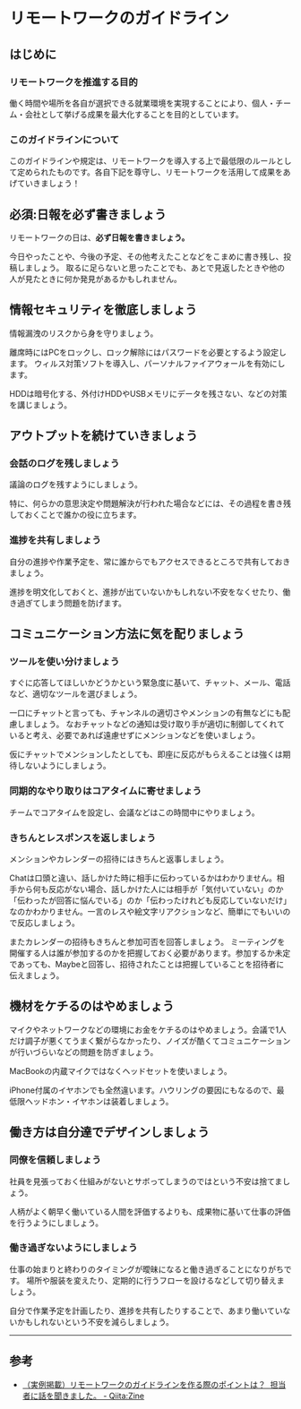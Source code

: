 # リモートワークのガイドライン

## はじめに

### リモートワークを推進する目的

働く時間や場所を各自が選択できる就業環境を実現することにより、個人・チーム・会社として挙げる成果を最大化することを目的としています。

### このガイドラインについて

このガイドラインや規定は、リモートワークを導入する上で最低限のルールとして定められたものです。各自下記を尊守し、リモートワークを活用して成果をあげていきましょう！


## 必須:日報を必ず書きましょう

リモートワークの日は、**必ず日報を書きましょう。**

今日やったことや、今後の予定、その他考えたことなどをこまめに書き残し、投稿しましょう。
取るに足らないと思ったことでも、あとで見返したときや他の人が見たときに何か発見があるかもしれません。

## 情報セキュリティを徹底しましょう

情報漏洩のリスクから身を守りましょう。

離席時にはPCをロックし、ロック解除にはパスワードを必要とするよう設定します。
ウィルス対策ソフトを導入し、パーソナルファイアウォールを有効にします。

HDDは暗号化する、外付けHDDやUSBメモリにデータを残さない、などの対策を講じましょう。

## アウトプットを続けていきましょう

### 会話のログを残しましょう

議論のログを残すようにしましょう。

特に、何らかの意思決定や問題解決が行われた場合などには、その過程を書き残しておくことで誰かの役に立ちます。

### 進捗を共有しましょう

自分の進捗や作業予定を、常に誰からでもアクセスできるところで共有しておきましょう。

進捗を明文化しておくと、進捗が出ていないかもしれない不安をなくせたり、働き過ぎてしまう問題を防げます。

## コミュニケーション方法に気を配りましょう

### ツールを使い分けましょう

すぐに応答してほしいかどうかという緊急度に基いて、チャット、メール、電話など、適切なツールを選びましょう。

一口にチャットと言っても、チャンネルの適切さやメンションの有無などにも配慮しましょう。
なおチャットなどの通知は受け取り手が適切に制御してくれていると考え、必要であれば遠慮せずにメンションなどを使いましょう。

仮にチャットでメンションしたとしても、即座に反応がもらえることは強くは期待しないようにしましょう。

### 同期的なやり取りはコアタイムに寄せましょう

チームでコアタイムを設定し、会議などはこの時間中にやりましょう。

### きちんとレスポンスを返しましょう

メンションやカレンダーの招待にはきちんと返事しましょう。

Chatは口頭と違い、話しかけた時に相手に伝わっているかはわかりません。相手から何も反応がない場合、話しかけた人には相手が「気付いていない」のか「伝わったが回答に悩んでいる」のか「伝わったけれども反応していないだけ」なのかわかりません。一言のレスや絵文字リアクションなど、簡単にでもいいので反応しましょう。

またカレンダーの招待もきちんと参加可否を回答しましょう。
ミーティングを開催する人は誰が参加するのかを把握しておく必要があります。参加するか未定であっても、Maybeと回答し、招待されたことは把握していることを招待者に伝えましょう。

## 機材をケチるのはやめましょう

マイクやネットワークなどの環境にお金をケチるのはやめましょう。会議で1人だけ調子が悪くてうまく繋がらなかったり、ノイズが酷くてコミュニケーションが行いづらいなどの問題を防ぎましょう。

MacBookの内蔵マイクではなくヘッドセットを使いましょう。

iPhone付属のイヤホンでも全然違います。ハウリングの要因にもなるので、最低限ヘッドホン・イヤホンは装着しましょう。

## 働き方は自分達でデザインしましょう

### 同僚を信頼しましょう

社員を見張っておく仕組みがないとサボってしまうのではという不安は捨てましょう。

人柄がよく朝早く働いている人間を評価するよりも、成果物に基いて仕事の評価を行うようにしましょう。

### 働き過ぎないようにしましょう

仕事の始まりと終わりのタイミングが曖昧になると働き過ぎることになりがちです。
場所や服装を変えたり、定期的に行うフローを設けるなどして切り替えましょう。

自分で作業予定を計画したり、進捗を共有したりすることで、あまり働いていないかもしれないという不安を減らしましょう。


---

## 参考

- [（実例掲載）リモートワークのガイドラインを作る際のポイントは？  担当者に話を聞きました。 - Qiita:Zine](https://zine.qiita.com/work/remote-work-guidelines/)


